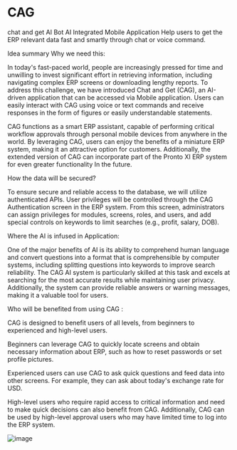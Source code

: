 # CAG
chat and get AI Bot
AI Integrated Mobile Application Help users to get the ERP relevant data fast and smartly through chat or voice command.

Idea summary
Why we need this:

In today's fast-paced world, people are increasingly pressed for time and unwilling to invest significant effort in retrieving information, including navigating complex ERP screens or downloading lengthy reports. To address this challenge, we have introduced Chat and Get (CAG), an AI-driven application that can be accessed via Mobile application. Users can easily interact with CAG using voice or text commands and receive responses in the form of figures or easily understandable statements.

CAG functions as a smart ERP assistant, capable of performing critical workflow approvals through personal mobile devices from anywhere in the world. By leveraging CAG, users can enjoy the benefits of a miniature ERP system, making it an attractive option for customers. Additionally, the extended version of CAG can incorporate part of the Pronto XI ERP system for even greater functionality In the future.

How the data will be secured?

To ensure secure and reliable access to the database, we will utilize authenticated APIs. User privileges will be controlled through the CAG Authentication screen in the ERP system. From this screen, administrators can assign privileges for modules, screens, roles, and users, and add special controls on keywords to limit searches (e.g., profit, salary, DOB).

Where the AI is infused in Application:

One of the major benefits of AI is its ability to comprehend human language and convert questions into a format that is comprehensible by computer systems, including splitting questions into keywords to improve search reliability. The CAG AI system is particularly skilled at this task and excels at searching for the most accurate results while maintaining user privacy. Additionally, the system can provide reliable answers or warning messages, making it a valuable tool for users.

Who will be benefited from using CAG :

CAG is designed to benefit users of all levels, from beginners to experienced and high-level users.

Beginners can leverage CAG to quickly locate screens and obtain necessary information about ERP, such as how to reset passwords or set profile pictures.

Experienced users can use CAG to ask quick questions and feed data into other screens. For example, they can ask about today's exchange rate for USD.

High-level users who require rapid access to critical information and need to make quick decisions can also benefit from CAG. Additionally, CAG can be used by high-level approval users who may have limited time to log into the ERP system.


![image](https://github.com/chamrasilva89/CAG/assets/78208896/8d5acfce-a833-4fd4-8455-f26bfa56d1bf)

